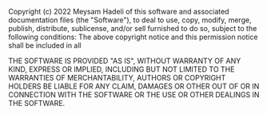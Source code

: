 Copyright (c) 2022 Meysam Hadeli
of this software and associated documentation files (the "Software"), to deal
to use, copy, modify, merge, publish, distribute, sublicense, and/or sell
furnished to do so, subject to the following conditions:
The above copyright notice and this permission notice shall be included in all

THE SOFTWARE IS PROVIDED "AS IS", WITHOUT WARRANTY OF ANY KIND, EXPRESS OR
IMPLIED, INCLUDING BUT NOT LIMITED TO THE WARRANTIES OF MERCHANTABILITY,
AUTHORS OR COPYRIGHT HOLDERS BE LIABLE FOR ANY CLAIM, DAMAGES OR OTHER
OUT OF OR IN CONNECTION WITH THE SOFTWARE OR THE USE OR OTHER DEALINGS IN THE
SOFTWARE.
